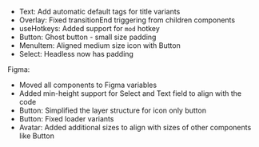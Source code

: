 - Text: Add automatic default tags for title variants
- Overlay: Fixed transitionEnd triggering from children components
- useHotkeys: Added support for `mod` hotkey
- Button: Ghost button - small size padding
- MenuItem: Aligned medium size icon with Button
- Select: Headless now has padding

Figma:

- Moved all components to Figma variables
- Added min-height support for Select and Text field to align with the code
- Button: Simplified the layer structure for icon only button
- Button: Fixed loader variants
- Avatar: Added additional sizes to align with sizes of other components like Button

